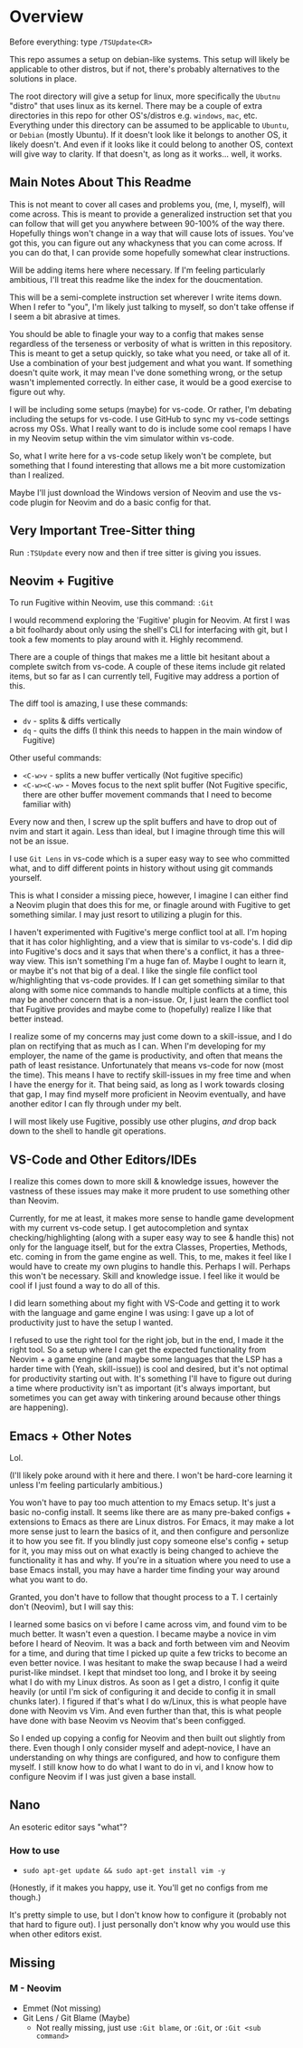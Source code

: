 # Overview

Before everything: type `/TSUpdate<CR>`

This repo assumes a setup on debian-like systems. This setup will likely be applicable to other distros, but if not, there's probably alternatives to the solutions in place.

The root directory will give a setup for linux, more specifically the `Ubutnu` "distro" that uses linux as its kernel. There may be a couple of extra directories in this repo for other OS's/distros e.g. `windows`, `mac`, etc. Everything under this directory can be assumed to be applicable to `Ubuntu`, or `Debian` (mostly Ubuntu). If it doesn't look like it belongs to another OS, it likely doesn't. And even if it looks like it could belong to another OS, context will give way to clarity. If that doesn't, as long as it works... well, it works.


## Main Notes About This Readme

This is not meant to cover all cases and problems you, (me, I, myself), will come across. This is meant to provide a generalized instruction set that you can follow that will get you anywhere between 90-100% of the way there. Hopefully things won't change in a way that will cause lots of issues. You've got this, you can figure out any whackyness that you can come across. If you can do that, I can provide some hopefully somewhat clear instructions.

Will be adding items here where necessary. If I'm feeling particularly ambitious, I'll treat this readme like the index for the doucmentation.

This will be a semi-complete instruction set wherever I write items down. When I refer to "you", I'm likely just talking to myself, so don't take offense if I seem a bit abrasive at times.

You should be able to finagle your way to a config that makes sense regardless of the terseness or verbosity of what is written in this repository. This is meant to get a setup quickly, so take what you need, or take all of it. Use a combination of your best judgement and what you want. If something doesn't quite work, it may mean I've done something wrong, or the setup wasn't implemented correctly. In either case, it would be a good exercise to figure out why.

I will be including some setups (maybe) for vs-code. Or rather, I'm debating including the setups for vs-code. I use GitHub to sync my vs-code settings across my OSs. What I really want to do is include some cool remaps I have in my Neovim setup within the vim simulator within vs-code.

So, what I write here for a vs-code setup likely won't be complete, but something that I found interesting that allows me a bit more customization than I realized.

Maybe I'll just download the Windows version of Neovim and use the vs-code plugin for Neovim and do a basic config for that.

## Very Important Tree-Sitter thing

Run `:TSUpdate` every now and then if tree sitter is giving you issues.

## Neovim + Fugitive

To run Fugitive within Neovim, use this command: `:Git`

I would recommend exploring the 'Fugitive' plugin for Neovim. At first I was a bit foolhardy about only using the shell's CLI for interfacing with git, but I took a few moments to play around with it. Highly recommend.

There are a couple of things that makes me a little bit hesitant about a complete switch from vs-code. A couple of these items include git related items, but so far as I can currently tell, Fugitive may address a portion of this.

The diff tool is amazing, I use these commands:

* `dv` - splits & diffs vertically
* `dq` - quits the diffs (I think this needs to happen in the main window of Fugitive)

Other useful commands:

* `<C-w>v` - splits a new buffer vertically (Not fugitive specific)
* `<C-w><C-w>` - Moves focus to the next split buffer (Not Fugitive specific, there are other buffer movement commands that I need to become familiar with)

Every now and then, I screw up the split buffers and have to drop out of nvim and start it again. Less than ideal, but I imagine through time this will not be an issue.

I use `Git Lens` in vs-code which is a super easy way to see who committed what, and to diff different points in history without using git commands yourself.

This is what I consider a missing piece, however, I imagine I can either find a Neovim plugin that does this for me, or finagle around with Fugitive to get something similar. I may just resort to utilizing a plugin for this.

I haven't experimented with Fugitive's merge conflict tool at all. I'm hoping that it has color highlighting, and a view that is similar to vs-code's. I did dip into Fugitive's docs and it says that when there's a conflict, it has a three-way view. This isn't something I'm a huge fan of. Maybe I ought to learn it, or maybe it's not that big of a deal. I like the single file conflict tool w/highlighting that vs-code provides. If I can get something similar to that along with some nice commands to handle multiple conflicts at a time, this may be another concern that is a non-issue. Or, I just learn the conflict tool that Fugitive provides and maybe come to (hopefully) realize I like that better instead. 

I realize some of my concerns may just come down to a skill-issue, and I do plan on rectifying that as much as I can. When I'm developing for my employer, the name of the game is productivity, and often that means the path of least resistance. Unfortunately that means vs-code for now (most the time). This means I have to rectify skill-issues in my free time and when I have the energy for it. That being said, as long as I work towards closing that gap, I may find myself more proficient in Neovim eventually, and have another editor I can fly through under my belt.

I will most likely use Fugitive, possibly use other plugins, _and_ drop back down to the shell to handle git operations.

## VS-Code and Other Editors/IDEs

I realize this comes down to more skill & knowledge issues, however the vastness of these issues may make it more prudent to use something other than Neovim.

Currently, for me at least, it makes more sense to handle game development with my current vs-code setup. I get autocompletion and syntax checking/highlighting (along with a super easy way to see & handle this) not only for the language itself, but for the extra Classes, Properties, Methods, etc. coming in from the game engine as well. This, to me, makes it feel like I would have to create my own plugins to handle this. Perhaps I will. Perhaps this won't be necessary. Skill and knowledge issue. I feel like it would be cool if I just found a way to do all of this.

I did learn something about my fight with VS-Code and getting it to work with the language and game engine I was using: I gave up a lot of productivity just to have the setup I wanted.

I refused to use the right tool for the right job, but in the end, I made it the right tool. So a setup where I can get the expected functionality from Neovim + a game engine (and maybe some languages that the LSP has a harder time with (Yeah, skill-issue)) is cool and desired, but it's not optimal for productivity starting out with. It's something I'll have to figure out during a time where productivity isn't as important (it's always important, but sometimes you can get away with tinkering around because other things are happening).

## Emacs + Other Notes

Lol.

(I'll likely poke around with it here and there. I won't be hard-core learning it unless I'm feeling particularly ambitious.)

You won't have to pay too much attention to my Emacs setup. It's just a basic no-config install. It seems like there are as many pre-baked configs + extensions to Emacs as there are Linux distros. For Emacs, it may make a lot more sense just to learn the basics of it, and then configure and personlize it to how you see fit. If you blindly just copy someone else's config + setup for it, you may miss out on what exactly is being changed to achieve the functionality it has and why. If you're in a situation where you need to use a base Emacs install, you may have a harder time finding your way around what you want to do.

Granted, you don't have to follow that thought process to a T. I certainly don't (Neovim), but I will say this:

I learned some basics on vi before I came across vim, and found vim to be much better. It wasn't even a question. I became maybe a novice in vim before I heard of Neovim. It was a back and forth between vim and Neovim for a time, and during that time I picked up quite a few tricks to become an even better novice. I was hesitant to make the swap because I had a weird purist-like mindset. I kept that mindset too long, and I broke it by seeing what I do with my Linux distros. As soon as I get a distro, I config it quite heavily (or until I'm sick of configuring it and decide to config it in small chunks later). I figured if that's what I do w/Linux, this is what people have done with Neovim vs Vim. And even further than that, this is what people have done with base Neovim vs Neovim that's been configged.

So I ended up copying a config for Neovim and then built out slightly from there. Even though I only consider myself and adept-novice, I have an understanding on why things are configured, and how to configure them myself. I still know how to do what I want to do in vi, and I know how to configure Neovim if I was just given a base install.

## Nano

An esoteric editor says "what"?

### How to use

* `sudo apt-get update && sudo apt-get install vim -y`

(Honestly, if it makes you happy, use it. You'll get no configs from me though.)

It's pretty simple to use, but I don't know how to configure it (probably not that hard to figure out). I just personally don't know why you would use this when other editors exist.

## Missing

### M - Neovim

* Emmet (Not missing)
* Git Lens / Git Blame (Maybe)
  * Not really missing, just use `:Git blame`, or `:Git`, or `:Git <sub command>`

